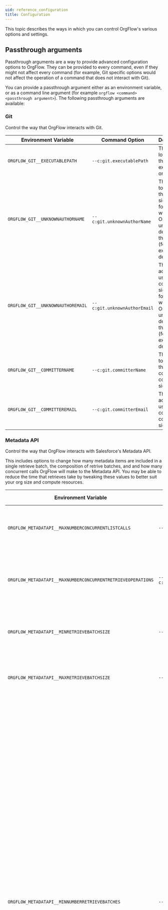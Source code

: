 ```yaml
---
uid: reference_configuration
title: Configuration
---
```


This topic describes the ways in which you can control OrgFlow's various options and settings.

## Passthrough arguments

Passthrough arguments are a way to provide advanced configuration options to OrgFlow. They can be provided to every command, even if they might not affect every command (for example, Git specific options would not affect the operation of a command that does not interact with Git).

You can provide a passthrough argument either as an environment variable, or as a command line argument (for example `orgflow <command> <passthrough argument>`). The following passthrough arguments are available:

### Git

Control the way that OrgFlow interacts with Git.

| Environment Variable              | Command Option               | Description                                                                                                                          | Default Value              |
| --------------------------------- | ---------------------------- | ------------------------------------------------------------------------------------------------------------------------------------ | -------------------------- |
| `ORGFLOW_GIT__EXECUTABLEPATH`     | `--c:git.executablePath`     | The location of the Git executable on disk.                                                                                          | `git`                      |
| `ORGFLOW_GIT__UNKNOWNAUTHORNAME`  | `--c:git.unknownAuthorName`  | The name to use in the commit signature for changes where OrgFlow is unable to determine the author (for example, deletes).          | `Unknown Author`           |
| `ORGFLOW_GIT__UNKNOWNAUTHOREMAIL` | `--c:git.unknownAuthorEmail` | The email address to use in the commit signature for changes where OrgFlow is unable to determine the author (for example, deletes). | `unknownauthor@orgflow.io` |
| `ORGFLOW_GIT__COMMITTERNAME`      | `--c:git.committerName`      | The name to use in the committer's commit signature.                                                                                 | `OrgFlow`                  |
| `ORGFLOW_GIT__COMMITTEREMAIL`     | `--c:git.committerEmail`     | The email address to use in the committer's commit signature.                                                                        | `orgflow@orgflow.io`       |

### Metadata API

Control the way that OrgFlow interacts with Salesforce's Metadata API.

This includes options to change how many metadata items are included in a single retrieve batch, the composition of retrive batches, and and how many concurrent calls OrgFlow will make to the Metadata API. You may be able to reduce the time that retrieves take by tweaking these values to better suit your org size and compute resources.

| Environment Variable                                        | Command Option                                          | Description                                                                                                                                                                                                                                                                                                                                                                                                                                                                                                                                                                                                                                                                                                                                                                                                                                                                                                                      | Default Value |
| ----------------------------------------------------------- | ------------------------------------------------------- | -------------------------------------------------------------------------------------------------------------------------------------------------------------------------------------------------------------------------------------------------------------------------------------------------------------------------------------------------------------------------------------------------------------------------------------------------------------------------------------------------------------------------------------------------------------------------------------------------------------------------------------------------------------------------------------------------------------------------------------------------------------------------------------------------------------------------------------------------------------------------------------------------------------------------------- | ------------- |
| `ORGFLOW_METADATAPI__MAXNUMBERCONCURRENTLISTCALLS`          | `--c:metadataapi.maxnumberconcurrentlistcalls`          | The maximum number of concurrent API calls to Salesforce's metadata list API endpoint.                                                                                                                                                                                                                                                                                                                                                                                                                                                                                                                                                                                                                                                                                                                                                                                                                                           | `8`           |
| `ORGFLOW_METADATAPI__MAXNUMBERCONCURRENTRETRIEVEOPERATIONS` | `--c:metadataapi.maxnumberconcurrentretrieveoperations` | The maximum number of retrieve batches to be concurrently retrieved from Salesforce's metadata retrieve API.                                                                                                                                                                                                                                                                                                                                                                                                                                                                                                                                                                                                                                                                                                                                                                                                                     | `16`          |
| `ORGFLOW_METADATAPI__MINRETRIEVEBATCHSIZE`                  | `--c:metadataapi.minretrievebatchsize`                  | The minimum number of metadata items that OrgFlow should aim to include in each retrieve batch.                                                                                                                                                                                                                                                                                                                                                                                                                                                                                                                                                                                                                                                                                                                                                                                                                                  | `200`         |
| `ORGFLOW_METADATAPI__MAXRETRIEVEBATCHSIZE`                  | `--c:metadataapi.maxretrievebatchsize`                  | The maximum number of metadata items that OrgFlow should aim to include in each retrieve batch.                                                                                                                                                                                                                                                                                                                                                                                                                                                                                                                                                                                                                                                                                                                                                                                                                                  | `1000`        |
| `ORGFLOW_METADATAPI__MINNUMBERRETRIEVEBATCHES`              | `--c:metadataapi.minnumberretrievebatches`              | The minimum number of retrieve batches that OrgFlow should aim to create. This value does not impact the minimum number of metadata items that OrgFlow should aim to include in each retrieve batch, but it can impact the maximum number of metadata items that OrgFlow should aim to include in each retrieve batch. For example, if there aren't enough metadata items to fill each batch, OrgFlow will lower the maximum number of metadata items in each batch in order to try and hit the minimum number of retrieve batches target. However, if there aren't enough metadata items to hit the minimum number of retrieve batches target, then OrgFlow will favor reducing the number of batches that it creates as opposed to lowering the minimum number of metadata items that OrgFlow should aim to include in each retrieve batch.                                                                                    | `16`          |
| `ORGFLOW_METADATAPI__MAXDEPENDENTSBATCHUTILIZATIONPERCENT`  | `--c:metadataapi.maxdependentsbatchutilizationpercent`  | Metadata items such as Profiles (which depend on CustomObjects, CustomTabs, and ApexClasses among others) and Translations (which depend on CustomLabels, CustomTabs, and QuickActions among others) can be included in more than one batch because they need to be retrieved in that same batches as their dependencies. This value aims to reduce the duplication of these items between batches by increasing the maximum number of metadata items that OrgFlow should aim to include in each retrieve batch if the number of dependent items is too large compared to their dependencies. For example: if the target retrieve batch size is 1,000 items, a batch contains 600 Profiles, and this value is set to 50%, then OrgFlow will add more items to the retrieve batch to in order to ensure that the retrieve batch is made up of no more than 50% Profiles (i.e. OrgFlow will aim to put 1,200 items in this batch). | `50`          |

### Metadata Archives

| Environment Variable                              | Command Option                                | Description                                                                       | Default Value |
| ------------------------------------------------- | --------------------------------------------- | --------------------------------------------------------------------------------- | ------------- |
| `ORGFLOW_METADATARCHIVE__DISALLOWCASEONLYRENAMES` | `--c:metadataarchive.disallowcaseonlyrenames` | Whether or not OrgFlow will allow case-ony renames of metadata files<sup>1</sup>. | `true`        |

#### Notes

<sup>1</sup> OrgFlow disallows this by default because case-only renames can confuse Git on a case-insensitive file system. If you encounter this situation (and OrgFlow is configured to disallow it) then OrgFlow will error with a message like `Cannot apply archive changes: The file '[...]' has changed in case only (to '[...]]')`.
